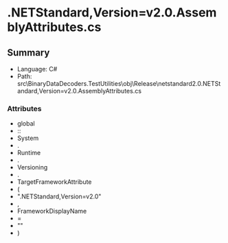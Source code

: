 ﻿# .NETStandard,Version=v2.0.AssemblyAttributes.cs

## Summary

* Language: C#
* Path: src\BinaryDataDecoders.TestUtilities\obj\Release\netstandard2.0\.NETStandard,Version=v2.0.AssemblyAttributes.cs

### Attributes

 - global
 - ::
 - System
 - .
 - Runtime
 - .
 - Versioning
 - .
 - TargetFrameworkAttribute
 - (
 - ".NETStandard,Version=v2.0"
 - ,
 - FrameworkDisplayName
 - =
 - ""
 - )

